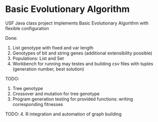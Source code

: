 # Basic Evolutionary Algorithm

USF Java class project 
Implements Basic Evolutionary Algorithm with flexible configuration

Done: 
  1. List genotype with fixed and var length
  2. Genotypes of bit and string genes (additional extensibility possible)
  3. Populations: List and Set
  4. Workbench for running may testes and building csv files with tuples (generation number, best solution)   
  
TODO: 
  1. Tree genotype 
  2. Crossover and mutation for tree genotype
  3. Program generation testing for provided functions: writing corresponding fitnesses
  
TODO:
  4. R integration and automation of graph building   
